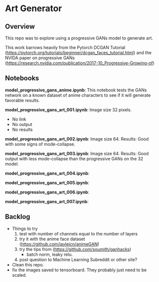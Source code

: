 # Art Generator

## Overview
This repo was to explore using a progressive GANs model to generate art.

This work barrows heavily from the Pytorch DCGAN Tutorial (https://pytorch.org/tutorials/beginner/dcgan_faces_tutorial.html) and the NVIDA paper on progressive GANs (https://research.nvidia.com/publication/2017-10_Progressive-Growing-of)

## Notebooks
**model_progressive_gans_anime.ipynb**: This notebook tests the GANs network on a known dataset of anime characters to see if it will generate favorable results. 

**model_progressive_gans_art_001.ipynb**: Image size 32 pixels.
* No link
* No output
* No results


**model_progressive_gans_art_002.ipynb**: Image size 64. Results: Good with some signs of mode-collapse.

**model_progressive_gans_art_003.ipynb**: Image size 64.
Results: Good output with less mode-collapse than the progressive GANs on the 32 model.

**model_progressive_gans_art_004.ipynb**:

**model_progressive_gans_art_005.ipynb**:

**model_progressive_gans_art_006.ipynb**:

**model_progressive_gans_art_007.ipynb**:

## Backlog
* Things to try
    1. test with number of channels equal to the number of layers
    2. try it with the anime face dataset (https://github.com/jayleicn/animeGAN)
    3. try the tips from (https://github.com/soumith/ganhacks)
        * batch norm, leaky relu.
    4. post question to Machine Learning Subreddit or other site?
* Clean this repo.
* fix the images saved to tensorboard. They probably just need to be scaled.



